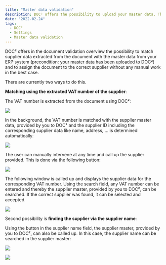 ```yaml
---
title: "Master data validation"
description: DOC² offers the possibility to upload your master data. This has the advantage that an automatic mapping of e.g. supplier data from your ERP system can be made during the extraction of documents. 
date: "2022-02-24"
tags:
  - DOC²
  - Settings
  - Master data validation
---
```


DOC² offers in the document validation overview the possibility to match supplier data extracted from the document with the master data from your ERP system (precondition: [your master data has been uploaded to DOC²](/doc2/doc2app/settings-master-data-validation/)) and to assign the document to the correct supplier without any manual work in the best case.

There are currently two ways to do this.

**Matching using the extracted VAT number of the supplier**:

The VAT number is extracted from the document using DOC²:

![](/_images/doc2/image-18.png)

In the background, the VAT number is matched with the supplier master data, provided by you to DOC² and the supplier ID including the corresponding supplier data like name, address, ... is determined automatically:

![](/_images/doc2/image-20.png)

The user can manually intervene at any time and call up the supplier provided. This is done via the following button:

![](/_images/doc2/image-21.png)

The following window is called up and displays the supplier data for the corresponding VAT number. Using the search field, any VAT number can be entered and thereby the supplier master, provided by you to DOC², can be searched. If the correct supplier was found, it can be selected and accepted.

![](/_images/doc2/image-23-1024x276.png)

Second possibility is **finding the supplier via the supplier name**:

Using the button in the supplier name field, the supplier master, provided by you to DOC², can also be called up. In this case, the supplier name can be searched in the supplier master:

![](/_images/doc2/image-24.png)

![](/_images/doc2/image-25-1024x192.png)
